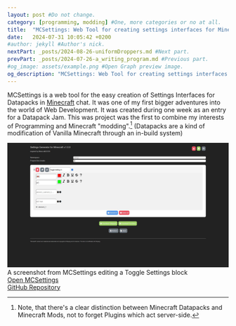 ```yaml
---
layout: post #Do not change.
category: [programming, modding] #One, more categories or no at all.
title:  "MCSettings: Web Tool for creating settings interfaces for Minecraft Datapacks."
date:   2024-07-31 10:05:42 +0200
#author: jekyll #Author's nick.
nextPart: _posts/2024-08-26-uniformDroppers.md #Next part.
prevPart: _posts/2024-07-26-a_writing_program.md #Previous part.
#og_image: assets/example.png #Open Graph preview image.
og_description: "MCSettings: Web Tool for creating settings interfaces for Minecraft Datapacks." #Open Graph description.
---
```


MCSettings is a web tool for the easy creation of Settings Interfaces for Datapacks in [Minecraft](https://minecraft.com) chat. It was one of my first bigger adventures into the world of Web Development. It was created during one week as an entry for a Datapack Jam. This was project was the first to combine my interests of Programming and Minecraft "modding".[^1] (Datapacks are a kind of modification of Vanilla Minecraft through an in-build system)

<div class="sx-picture sx-center">
    <a href='/assets/MCSettings.png' data-lity>
        <img src="/assets/MCSettings.png">
    </a>
    <span class="sx-subtitle">A screenshot from MCSettings editing a Toggle Settings block</span>
</div>


<div class='sx-button'>
  <a href='https://speedynurbesser.github.io/MCSettings' class='sx-button__content green'>
    Open MCSettings
  </a>
</div>

<div class='sx-button'>
  <a href='https://github.com/SpeedyNurBesser/mcsettings' class='sx-button__content blue'>
    GitHub Repository
  </a>
</div>

[^1]: Note, that there's a clear distinction between Minecraft Datapacks and Minecraft Mods, not to forget Plugins which act server-side.